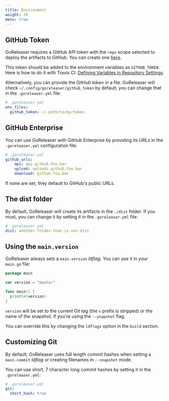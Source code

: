 ```yaml
---
title: Environment
weight: 20
menu: true
---
```


## GitHub Token

GoReleaser requires a GitHub API token with the `repo` scope selected to
deploy the artifacts to GitHub.
You can create one [here](https://github.com/settings/tokens/new).

This token should be added to the environment variables as `GITHUB_TOKEN`.
Here is how to do it with Travis CI:
[Defining Variables in Repository Settings](https://docs.travis-ci.com/user/environment-variables/#Defining-Variables-in-Repository-Settings).

Alternatively, you can provide the GitHub token in a file. GoReleaser will check `~/.config/goreleaser/github_token` by default, you can change that in
the `.goreleaser.yml` file:

```yaml
# .goreleaser.yml
env_files:
  github_token: ~/.path/to/my/token
```

## GitHub Enterprise

You can use GoReleaser with GitHub Enterprise by providing its URLs in
the `.goreleaser.yml` configuration file:

```yaml
# .goreleaser.yml
github_urls:
    api: api.github.foo.bar
    upload: uploads.github.foo.bar
    download: github.foo.bar
```

If none are set, they default to GitHub's public URLs.

## The dist folder

By default, GoReleaser will create its artifacts in the `./dist` folder.
If you must, you can change it by setting it in the `.goreleaser.yml` file:

```yaml
# .goreleaser.yml
dist: another-folder-that-is-not-dist
```

## Using the `main.version`

GoReleaser always sets a `main.version` _ldflag_.
You can use it in your `main.go` file:

```go
package main

var version = "master"

func main() {
  println(version)
}
```

`version` will be set to the current Git tag (the `v` prefix is stripped) or the name of
the snapshot, if you're using the `--snapshot` flag.

You can override this by changing the `ldflags` option in the `build` section.

## Customizing Git

By default, GoReleaser uses full length commit hashes when setting a `main.commit`
_ldflag_ or creating filenames in `--snapshot` mode.

You can use short, 7 character long commit hashes by setting it in the `.goreleaser.yml`:

```yaml
# .goreleaser.yml
git:
  short_hash: true
```
